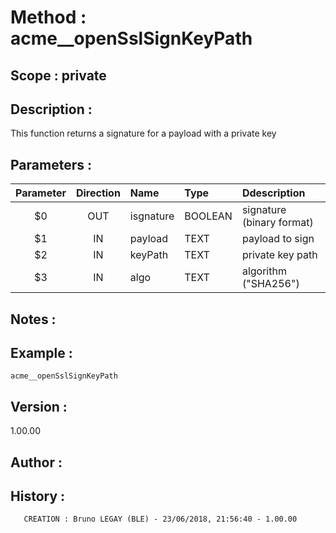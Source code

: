 ﻿# **Method :** acme__openSslSignKeyPath## **Scope :** private## **Description :** This function returns a signature for a payload with a private key## **Parameters :** | Parameter | Direction | Name | Type | Ddescription | |:----:|:----:|:----|:----|:----| | $0 | OUT | isgnature | BOOLEAN | signature (binary format) | | $1 | IN | payload | TEXT | payload to sign | | $2 | IN | keyPath | TEXT | private key path | | $3 | IN | algo | TEXT | algorithm ("SHA256") | ## **Notes :** ## **Example :** ```acme__openSslSignKeyPath```## **Version :** 1.00.00## **Author :** ## **History :**         CREATION : Bruno LEGAY (BLE) - 23/06/2018, 21:56:40 - 1.00.00